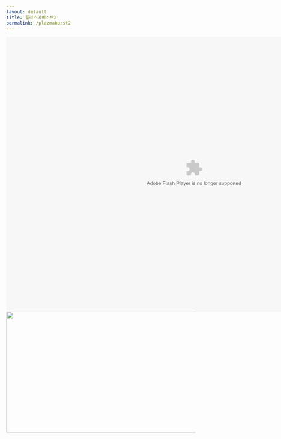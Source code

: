 ```yaml
---
layout: default
title: 플라즈마버스트2
permalink: /plazmaburst2
---
```



<center><embed src="http://cfile27.uf.tistory.com/media/121024334EB169A12E5BD7" type="application/x-shockwave-flash" width="1000" height="733"></embed></center><center><img class="alignnone size-mh-magazine-lite-content wp-image-281" src="/플라즈마버스트2-조작키-678x322.jpg" alt="" width="678" height="322" /></center>